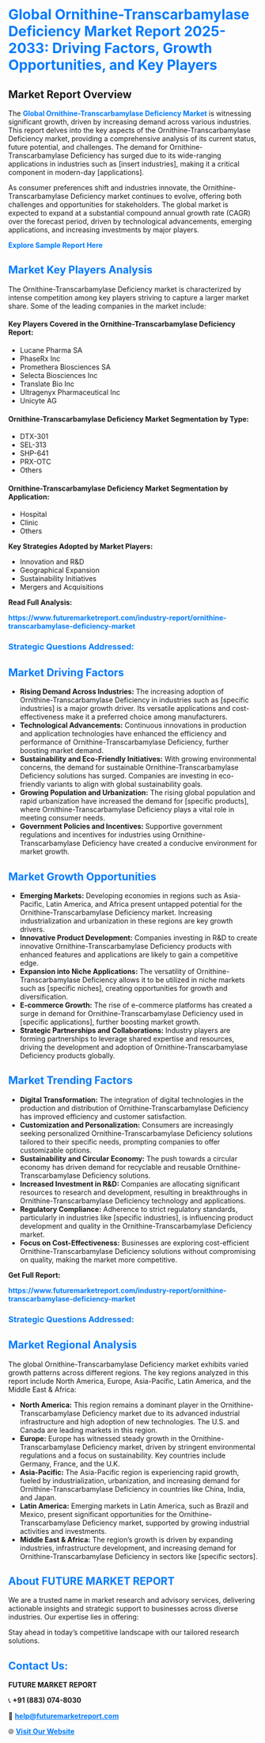 <h1 style="color: #007BFF;">Global Ornithine-Transcarbamylase Deficiency Market Report 2025-2033: Driving Factors, Growth Opportunities, and Key Players</h1>

<section id="overview">
<h2>Market Report Overview</h2>
<p>The <a href="https://www.futuremarketreport.com/industry-report/ornithine-transcarbamylase-deficiency-market" style="color: #007BFF; text-decoration: none;"><strong>Global Ornithine-Transcarbamylase Deficiency Market</strong></a> is witnessing significant growth, driven by increasing demand across various industries. This report delves into the key aspects of the Ornithine-Transcarbamylase Deficiency market, providing a comprehensive analysis of its current status, future potential, and challenges. The demand for Ornithine-Transcarbamylase Deficiency has surged due to its wide-ranging applications in industries such as [insert industries], making it a critical component in modern-day [applications].</p>
<p>As consumer preferences shift and industries innovate, the Ornithine-Transcarbamylase Deficiency market continues to evolve, offering both challenges and opportunities for stakeholders. The global market is expected to expand at a substantial compound annual growth rate (CAGR) over the forecast period, driven by technological advancements, emerging applications, and increasing investments by major players.</p>
</section>

<section id="overview">
<p><a href="https://www.futuremarketreport.com/request-sample/reportId=85086" style="color: #007BFF; text-decoration: none;"><strong>Explore Sample Report Here</strong></a></p>
</section>

<section id="key-players">
<h2 style="color: #007BFF;">Market Key Players Analysis</h2>
<p>The Ornithine-Transcarbamylase Deficiency market is characterized by intense competition among key players striving to capture a larger market share. Some of the leading companies in the market include:</p>
<h4>Key Players Covered in the Ornithine-Transcarbamylase Deficiency Report:</h4>
<ul><li>Lucane Pharma SA</li><li>PhaseRx Inc</li><li>Promethera Biosciences SA</li><li>Selecta Biosciences Inc</li><li>Translate Bio Inc</li><li>Ultragenyx Pharmaceutical Inc</li><li>Unicyte AG</li></ul>
<h4>Ornithine-Transcarbamylase Deficiency Market Segmentation by Type:</h4>
<ul><li>DTX-301</li><li>SEL-313</li><li>SHP-641</li><li>PRX-OTC</li><li>Others</li></ul>

<h4>Ornithine-Transcarbamylase Deficiency Market Segmentation by Application:</h4>
<ul><li>Hospital</li><li>Clinic</li><li>Others</li></ul>
<p><strong>Key Strategies Adopted by Market Players:</strong></p>
<ul>
<li>Innovation and R&D</li>
<li>Geographical Expansion</li>
<li>Sustainability Initiatives</li>
<li>Mergers and Acquisitions</li>
</ul>
</section>

<section>
<p><strong>Read Full Analysis: </strong></p><a href="https://www.futuremarketreport.com/industry-report/ornithine-transcarbamylase-deficiency-market" style="color: #007BFF; text-decoration: none;"><strong>https://www.futuremarketreport.com/industry-report/ornithine-transcarbamylase-deficiency-market</strong></a>
<h3 style="color: #007BFF;">Strategic Questions Addressed:</h3>
</section>

<section id="driving-factors">
<h2 style="color: #007BFF;">Market Driving Factors</h2>
<ul>
<li><strong>Rising Demand Across Industries:</strong> The increasing adoption of Ornithine-Transcarbamylase Deficiency in industries such as [specific industries] is a major growth driver. Its versatile applications and cost-effectiveness make it a preferred choice among manufacturers.</li>
<li><strong>Technological Advancements:</strong> Continuous innovations in production and application technologies have enhanced the efficiency and performance of Ornithine-Transcarbamylase Deficiency, further boosting market demand.</li>
<li><strong>Sustainability and Eco-Friendly Initiatives:</strong> With growing environmental concerns, the demand for sustainable Ornithine-Transcarbamylase Deficiency solutions has surged. Companies are investing in eco-friendly variants to align with global sustainability goals.</li>
<li><strong>Growing Population and Urbanization:</strong> The rising global population and rapid urbanization have increased the demand for [specific products], where Ornithine-Transcarbamylase Deficiency plays a vital role in meeting consumer needs.</li>
<li><strong>Government Policies and Incentives:</strong> Supportive government regulations and incentives for industries using Ornithine-Transcarbamylase Deficiency have created a conducive environment for market growth.</li>
</ul>
</section>

<section id="growth-opportunities">
<h2 style="color: #007BFF;">Market Growth Opportunities</h2>
<ul>
<li><strong>Emerging Markets:</strong> Developing economies in regions such as Asia-Pacific, Latin America, and Africa present untapped potential for the Ornithine-Transcarbamylase Deficiency market. Increasing industrialization and urbanization in these regions are key growth drivers.</li>
<li><strong>Innovative Product Development:</strong> Companies investing in R&D to create innovative Ornithine-Transcarbamylase Deficiency products with enhanced features and applications are likely to gain a competitive edge.</li>
<li><strong>Expansion into Niche Applications:</strong> The versatility of Ornithine-Transcarbamylase Deficiency allows it to be utilized in niche markets such as [specific niches], creating opportunities for growth and diversification.</li>
<li><strong>E-commerce Growth:</strong> The rise of e-commerce platforms has created a surge in demand for Ornithine-Transcarbamylase Deficiency used in [specific applications], further boosting market growth.</li>
<li><strong>Strategic Partnerships and Collaborations:</strong> Industry players are forming partnerships to leverage shared expertise and resources, driving the development and adoption of Ornithine-Transcarbamylase Deficiency products globally.</li>
</ul>
</section>

<section id="trending-factors">
<h2 style="color: #007BFF;">Market Trending Factors</h2>
<ul>
<li><strong>Digital Transformation:</strong> The integration of digital technologies in the production and distribution of Ornithine-Transcarbamylase Deficiency has improved efficiency and customer satisfaction.</li>
<li><strong>Customization and Personalization:</strong> Consumers are increasingly seeking personalized Ornithine-Transcarbamylase Deficiency solutions tailored to their specific needs, prompting companies to offer customizable options.</li>
<li><strong>Sustainability and Circular Economy:</strong> The push towards a circular economy has driven demand for recyclable and reusable Ornithine-Transcarbamylase Deficiency solutions.</li>
<li><strong>Increased Investment in R&D:</strong> Companies are allocating significant resources to research and development, resulting in breakthroughs in Ornithine-Transcarbamylase Deficiency technology and applications.</li>
<li><strong>Regulatory Compliance:</strong> Adherence to strict regulatory standards, particularly in industries like [specific industries], is influencing product development and quality in the Ornithine-Transcarbamylase Deficiency market.</li>
<li><strong>Focus on Cost-Effectiveness:</strong> Businesses are exploring cost-efficient Ornithine-Transcarbamylase Deficiency solutions without compromising on quality, making the market more competitive.</li>
</ul>
</section>

<section>
<p><strong>Get Full Report: </strong></p><a href="https://www.futuremarketreport.com/industry-report/ornithine-transcarbamylase-deficiency-market" style="color: #007BFF; text-decoration: none;"><strong>https://www.futuremarketreport.com/industry-report/ornithine-transcarbamylase-deficiency-market</strong></a>
<h3 style="color: #007BFF;">Strategic Questions Addressed:</h3>
</section>


<section id="regional-analysis">
<h2 style="color: #007BFF;">Market Regional Analysis</h2>
<p>The global Ornithine-Transcarbamylase Deficiency market exhibits varied growth patterns across different regions. The key regions analyzed in this report include North America, Europe, Asia-Pacific, Latin America, and the Middle East & Africa:</p>
<ul>
<li><strong>North America:</strong> This region remains a dominant player in the Ornithine-Transcarbamylase Deficiency market due to its advanced industrial infrastructure and high adoption of new technologies. The U.S. and Canada are leading markets in this region.</li>
<li><strong>Europe:</strong> Europe has witnessed steady growth in the Ornithine-Transcarbamylase Deficiency market, driven by stringent environmental regulations and a focus on sustainability. Key countries include Germany, France, and the U.K.</li>
<li><strong>Asia-Pacific:</strong> The Asia-Pacific region is experiencing rapid growth, fueled by industrialization, urbanization, and increasing demand for Ornithine-Transcarbamylase Deficiency in countries like China, India, and Japan.</li>
<li><strong>Latin America:</strong> Emerging markets in Latin America, such as Brazil and Mexico, present significant opportunities for the Ornithine-Transcarbamylase Deficiency market, supported by growing industrial activities and investments.</li>
<li><strong>Middle East & Africa:</strong> The region’s growth is driven by expanding industries, infrastructure development, and increasing demand for Ornithine-Transcarbamylase Deficiency in sectors like [specific sectors].</li>
</ul>
</section>

<footer>
<h2 style="color: #007BFF;">About FUTURE MARKET REPORT</h2>
<p>We are a trusted name in market research and advisory services, delivering actionable insights and strategic support to businesses across diverse industries. Our expertise lies in offering:</p>

<p>Stay ahead in today’s competitive landscape with our tailored research solutions.</p>

<h2 style="color: #007BFF;">Contact Us:</h2>
<p><strong>FUTURE MARKET REPORT</strong></p>
<p>📞 <strong>+91 (883) 074-8030</strong></p>
<p>📧 <strong><a href="mailto:help@futuremarketreport.com" style="color: #007BFF;">help@futuremarketreport.com</a></strong></p>
<p>🌐 <strong><a href="https://www.futuremarketreport.com/" style="color: #007BFF;">Visit Our Website</a></strong></p>
</footer>